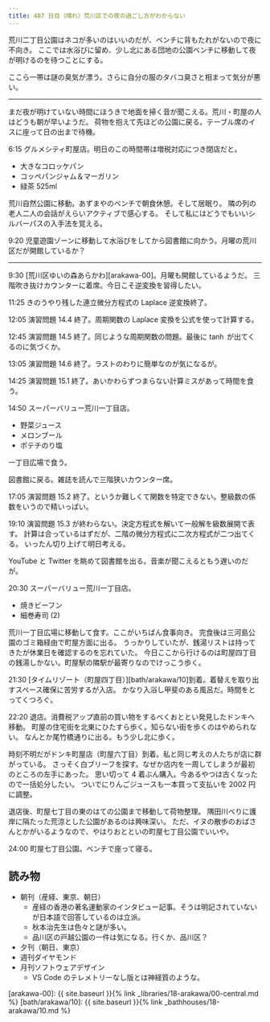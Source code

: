 ```yaml
---
title: 487 日目（晴れ）荒川区での夜の過ごし方がわからない
---
```


荒川二丁目公園はネコが多いのはいいのだが、ベンチに背もたれがないので夜に不向き。
ここでは水浴びに留め、少し北にある団地の公園ベンチに移動して夜が明けるのを待つことにする。

ここら一帯は謎の臭気が漂う。さらに自分の服のタバコ臭さと相まって気分が悪い。

----

まだ夜が明けていない時間にほうきで地面を掃く音が聞こえる。荒川・町屋の人はどうも朝が早いようだ。
荷物を抱えて先ほどの公園に戻る。テーブル席のイスに座って日の出まで待機。

6:15 グルメシティ町屋店。明日のこの時間帯は増税対応につき閉店だと。

* 大きなコロッケパン
* コッペパンジャム＆マーガリン
* 緑茶 525ml

荒川自然公園に移動。あずまやのベンチで朝食休憩。そして居眠り。
隣の列の老人二人の会話がえらいアクティブで感心する。
そして私にはどうでもいいシルバーパスの入手法を覚える。

9:20 児童遊園ゾーンに移動して水浴びをしてから図書館に向かう。月曜の荒川区だが開館しているか？

----

9:30 [荒川区ゆいの森あらかわ][arakawa-00]。月曜も開館しているようだ。
三階吹き抜けカウンターに着席。今日こそ逆変換を習得したい。

11:25 きのうやり残した連立微分方程式の Laplace 逆変換終了。

12:05 演習問題 14.4 終了。周期関数の Laplace 変換を公式を使って計算する。

12:45 演習問題 14.5 終了。同じような周期関数の問題。最後に $\tanh$ が出てくるのに気づくか。

13:05 演習問題 14.6 終了。ラストのわりに簡単なのが気になるが。

14:25 演習問題 15.1 終了。あいかわらずつまらない計算ミスがあって時間を食う。

14:50 スーパーバリュー荒川一丁目店。

* 野菜ジュース
* メロンブール
* ポテチのり塩

一丁目広場で食う。

図書館に戻る。雑誌を読んで三階狭いカウンター席。

17:05 演習問題 15.2 終了。というか難しくて関数を特定できない。整級数の係数をいうので精いっぱい。

19:10 演習問題 15.3 が終わらない。決定方程式を解いて一般解を級数展開で表す。
計算は合っているはずだが、二階の微分方程式に二次方程式が二つ出てくる。
いったん切り上げて明日考える。

YouTube と Twitter を眺めて図書館を出る。音楽が聞こえるともう遅いのだが。

20:30 スーパーバリュー荒川一丁目店。

* 焼きビーフン
* 細巻寿司 (2)

荒川一丁目広場に移動して食す。ここがいちばん食事向き。
完食後は三河島公園のゴミ箱経由で町屋方面に出る。
うっかりしていたが、銭湯リストは持ってきたが休業日を確認するのを忘れていた。
今日ここから行けるのは町屋四丁目の銭湯しかない。町屋駅の隣駅が最寄りなのでけっこう歩く。

21:30 [タイムリゾート（町屋四丁目）][bath/arakawa/10]到着。着替えを取り出すスペース確保に苦労するが入店。
かなり入浴し甲斐のある風呂だ。時間をとってくつろぐ。

22:20 退店。消費税アップ直前の買い物をするべくおととい発見したドンキへ移動。
町屋の住宅街を北東にひたすら歩く。知らない街を歩くのはやめられない。
なんとか尾竹橋通りに出る。もう少し北に歩く。

時刻不明だがドンキ町屋店（町屋六丁目）到着。私と同じ考えの人たちが店に群がっている。
さっそく白ブリーフを探す。なぜか店内を一周してしまうが最初のところの左手にあった。
思い切って 4 着ぶん購入。今あるやつは古くなったので一括処分したい。
ついでにりんごジュースも一本買って支払いを 2002 円に調整。

退店後、町屋七丁目の東のはての公園まで移動して荷物整理。
隅田川べりに護岸に隔たった荒涼とした公園があるのは興味深い。
ただ、イヌの散歩のおばさんとかがいるようなので、やはりおとといの町屋七丁目公園でいいや。

24:00 町屋七丁目公園。ベンチで座って寝る。

## 読み物

* 朝刊（産経、東京、朝日）
  * 産経の香港の著名運動家のインタビュー記事。そうは明記されていないが日本語で回答しているのは立派。
  * 秋本治先生は色々と謎が多い。
  * 品川区の戸越公園の一件は気になる。行くか、品川区？
* 夕刊（朝日、東京）
* 週刊ダイヤモンド
* 月刊ソフトウェアデザイン
  * VS Code のテレメトリーなし版とは神経質のような。

[arakawa-00]: {{ site.baseurl }}{% link _libraries/18-arakawa/00-central.md %}
[bath/arakawa/10]: {{ site.baseurl }}{% link _bathhouses/18-arakawa/10.md %}
